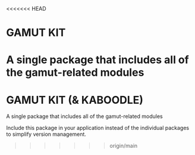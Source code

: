 <<<<<<< HEAD
# GAMUT KIT

A single package that includes all of the gamut-related modules
=======
# GAMUT KIT (& KABOODLE)

A single package that includes all of the gamut-related modules

Include this package in your application instead of the individual packages to simplify version management.
>>>>>>> origin/main
